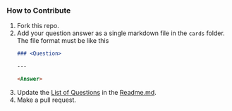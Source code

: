 ### How to Contribute

1. Fork this repo.
2. Add your question answer as a single markdown file in the `cards` folder. The file format must be like this
    ```markdown
    ### <Question>

    ---

    <Answer>
    ```
3. Update the [List of Questions](https://github.com/Koushikphy/ML-cards?tab=readme-ov-file#list-of-questions) in the [Readme.md](Readme.md).
4. Make a pull request.